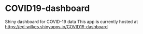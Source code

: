 # COVID19-dashboard
Shiny dashboard for COVID-19 data
This app is currently hosted at https://ed-wilkes.shinyapps.io/COVID19-dashboard
